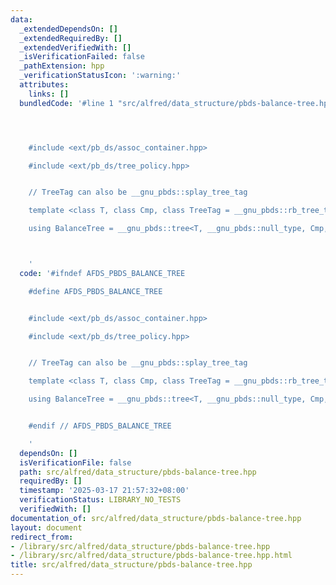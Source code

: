 ```yaml
---
data:
  _extendedDependsOn: []
  _extendedRequiredBy: []
  _extendedVerifiedWith: []
  _isVerificationFailed: false
  _pathExtension: hpp
  _verificationStatusIcon: ':warning:'
  attributes:
    links: []
  bundledCode: '#line 1 "src/alfred/data_structure/pbds-balance-tree.hpp"




    #include <ext/pb_ds/assoc_container.hpp>

    #include <ext/pb_ds/tree_policy.hpp>


    // TreeTag can also be __gnu_pbds::splay_tree_tag

    template <class T, class Cmp, class TreeTag = __gnu_pbds::rb_tree_tag>

    using BalanceTree = __gnu_pbds::tree<T, __gnu_pbds::null_type, Cmp, TreeTag, __gnu_pbds::tree_order_statistics_node_update>;



    '
  code: '#ifndef AFDS_PBDS_BALANCE_TREE

    #define AFDS_PBDS_BALANCE_TREE


    #include <ext/pb_ds/assoc_container.hpp>

    #include <ext/pb_ds/tree_policy.hpp>


    // TreeTag can also be __gnu_pbds::splay_tree_tag

    template <class T, class Cmp, class TreeTag = __gnu_pbds::rb_tree_tag>

    using BalanceTree = __gnu_pbds::tree<T, __gnu_pbds::null_type, Cmp, TreeTag, __gnu_pbds::tree_order_statistics_node_update>;


    #endif // AFDS_PBDS_BALANCE_TREE

    '
  dependsOn: []
  isVerificationFile: false
  path: src/alfred/data_structure/pbds-balance-tree.hpp
  requiredBy: []
  timestamp: '2025-03-17 21:57:32+08:00'
  verificationStatus: LIBRARY_NO_TESTS
  verifiedWith: []
documentation_of: src/alfred/data_structure/pbds-balance-tree.hpp
layout: document
redirect_from:
- /library/src/alfred/data_structure/pbds-balance-tree.hpp
- /library/src/alfred/data_structure/pbds-balance-tree.hpp.html
title: src/alfred/data_structure/pbds-balance-tree.hpp
---
```

